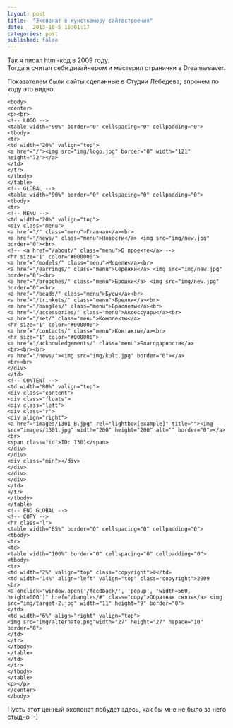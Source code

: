 ```yaml
---
layout: post
title:  "Экспонат в кунсткамеру сайтостроения"
date:   2013-10-5 16:01:17
categories: post
published: false
---
```


Так я писал html-код в 2009 году.<br>
Тогда я считал себя дизайнером и мастерил странички в Dreamweaver.

Показателем были сайты сделанные в Студии Лебедева, впрочем по коду это видно:
<pre><code class="html">&lt;body&gt;
&lt;center&gt;
&lt;p&gt;&lt;br&gt;
&lt;!-- LOGO --&gt;
&lt;table width=&quot;90%&quot; border=&quot;0&quot; cellspacing=&quot;0&quot; cellpadding=&quot;0&quot;&gt;
&lt;tbody&gt;
&lt;tr&gt;
&lt;td width=&quot;20%&quot; valign=&quot;top&quot;&gt;
&lt;a href=&quot;/&quot;&gt;&lt;img src=&quot;img/logo.jpg&quot; border=&quot;0&quot; width=&quot;121&quot; height=&quot;72&quot;&gt;&lt;/a&gt;
&lt;/td&gt;
&lt;/tr&gt;
&lt;/tbody&gt;
&lt;/table&gt;
&lt;!-- GLOBAL --&gt;
&lt;table width=&quot;90%&quot; border=&quot;0&quot; cellspacing=&quot;0&quot; cellpadding=&quot;0&quot;&gt;
&lt;tbody&gt;
&lt;tr&gt;
&lt;!-- MENU --&gt;
&lt;td width=&quot;20%&quot; valign=&quot;top&quot;&gt;
&lt;div class=&quot;menu&quot;&gt;
&lt;a href=&quot;/&quot; class=&quot;menu&quot;&gt;&#1043;&#1083;&#1072;&#1074;&#1085;&#1072;&#1103;&lt;/a&gt;&lt;br&gt;
&lt;a href=&quot;/news/&quot; class=&quot;menu&quot;&gt;&#1053;&#1086;&#1074;&#1086;&#1089;&#1090;&#1080;&lt;/a&gt; &lt;img src=&quot;img/new.jpg&quot; border=&quot;0&quot;&gt;&lt;br&gt;
&lt;!-- &lt;a href=&quot;/about/&quot; class=&quot;menu&quot;&gt;&#1054; &#1087;&#1088;&#1086;&#1077;&#1082;&#1090;&#1077;&lt;/a&gt; --&gt;
&lt;hr size=&quot;1&quot; color=&quot;#000000&quot;&gt;
&lt;a href=&quot;/models/&quot; class=&quot;menu&quot;&gt;&#1052;&#1086;&#1076;&#1077;&#1083;&#1080;&lt;/a&gt;&lt;br&gt;
&lt;a href=&quot;/earrings/&quot; class=&quot;menu&quot;&gt;&#1057;&#1077;&#1088;&#1105;&#1078;&#1082;&#1080;&lt;/a&gt; &lt;img src=&quot;img/new.jpg&quot; border=&quot;0&quot;&gt;&lt;br&gt;
&lt;a href=&quot;/brooches/&quot; class=&quot;menu&quot;&gt;&#1041;&#1088;&#1086;&#1096;&#1082;&#1080;&lt;/a&gt; &lt;img src=&quot;img/new.jpg&quot; border=&quot;0&quot;&gt;&lt;br&gt;
&lt;a href=&quot;/beads/&quot; class=&quot;menu&quot;&gt;&#1041;&#1091;&#1089;&#1099;&lt;/a&gt;&lt;br&gt;
&lt;a href=&quot;/trinkets/&quot; class=&quot;menu&quot;&gt;&#1041;&#1088;&#1077;&#1083;&#1082;&#1080;&lt;/a&gt;&lt;br&gt;
&lt;a href=&quot;/bangles/&quot; class=&quot;menu&quot;&gt;&#1041;&#1088;&#1072;&#1089;&#1083;&#1077;&#1090;&#1099;&lt;/a&gt;&lt;br&gt;
&lt;a href=&quot;/accessories/&quot; class=&quot;menu&quot;&gt;A&#1082;&#1089;&#1077;&#1089;&#1089;&#1091;&#1072;&#1088;&#1099;&lt;/a&gt;&lt;br&gt;
&lt;a href=&quot;/set/&quot; class=&quot;menu&quot;&gt;&#1050;&#1086;&#1084;&#1087;&#1083;&#1077;&#1082;&#1090;&#1099;&lt;/a&gt;
&lt;hr size=&quot;1&quot; color=&quot;#000000&quot;&gt;
&lt;a href=&quot;/contacts/&quot; class=&quot;menu&quot;&gt;&#1050;&#1086;&#1085;&#1090;&#1072;&#1082;&#1090;&#1099;&lt;/a&gt;&lt;br&gt;
&lt;hr size=&quot;1&quot; color=&quot;#000000&quot;&gt;
&lt;a href=&quot;/acknowledgements/&quot; class=&quot;menu&quot;&gt;&#1041;&#1083;&#1072;&#1075;&#1086;&#1076;&#1072;&#1088;&#1085;&#1086;&#1089;&#1090;&#1080;&lt;/a&gt;
&lt;br&gt;&lt;br&gt;&lt;br&gt;
&lt;a href=&quot;/news/&quot;&gt;&lt;img src=&quot;img/kult.jpg&quot; border=&quot;0&quot;&gt;&lt;/a&gt;
&lt;br&gt;&lt;br&gt;
&lt;/div&gt;
&lt;/td&gt;
&lt;!-- CONTENT --&gt;
&lt;td width=&quot;80%&quot; valign=&quot;top&quot;&gt;
&lt;div class=&quot;content&quot;&gt;
&lt;div class=&quot;floats&quot;&gt;
&lt;div class=&quot;left&quot;&gt;
&lt;div class=&quot;r&quot;&gt;
&lt;div align=&quot;right&quot;&gt;
&lt;a href=&quot;images/1301_B.jpg&quot; rel=&quot;lightbox[example]&quot; title=&quot;&quot;&gt;&lt;img src=&quot;images/1301.jpg&quot; width=&quot;200&quot; height=&quot;200&quot; alt=&quot;&quot; border=&quot;0&quot;&gt;&lt;/a&gt;
&lt;br&gt;
&lt;span class=&quot;id&quot;&gt;ID: 1301&lt;/span&gt;
&lt;/div&gt;
&lt;/div&gt;
&lt;div class=&quot;min&quot;&gt;&lt;/div&gt;
&lt;/div&gt;
&lt;/div&gt;
&lt;/div&gt;
&lt;/td&gt;
&lt;/tr&gt;
&lt;/tbody&gt;
&lt;/table&gt;
&lt;!-- END GLOBAL --&gt;
&lt;!-- COPY --&gt;
&lt;hr class=&quot;l&quot;&gt;
&lt;table width=&quot;85%&quot; border=&quot;0&quot; cellspacing=&quot;0&quot; cellpadding=&quot;0&quot;&gt;
&lt;tbody&gt;
&lt;tr&gt;
&lt;td&gt;
&lt;table width=&quot;100%&quot; border=&quot;0&quot; cellspacing=&quot;0&quot; cellpadding=&quot;0&quot;&gt;
&lt;tbody&gt;
&lt;tr&gt;
&lt;td width=&quot;2%&quot; valign=&quot;top&quot; class=&quot;copyright&quot;&gt;&copy;&lt;/td&gt;
&lt;td width=&quot;14%&quot; align=&quot;left&quot; valign=&quot;top&quot; class=&quot;copyright&quot;&gt;2009
&lt;br&gt;
&lt;a onclick=&quot;window.open('/feedback/', 'popup', 'width=560, height=600')&quot; href=&quot;/bangles/#&quot; class=&quot;copy&quot;&gt;&#1054;&#1073;&#1088;&#1072;&#1090;&#1085;&#1072;&#1103; &#1089;&#1074;&#1103;&#1079;&#1100;&lt;/a&gt; &lt;img src=&quot;img/target-2.jpg&quot; width=&quot;11&quot; height=&quot;9&quot; border=&quot;0&quot;&gt;
&lt;/td&gt;
&lt;td width=&quot;6%&quot; align=&quot;right&quot; valign=&quot;top&quot;&gt;
&lt;img src=&quot;img/alternate.png&quot;width=&quot;27&quot; height=&quot;27&quot; hspace=&quot;10&quot; border=&quot;0&quot;&gt;
&lt;/td&gt;
&lt;/tr&gt;
&lt;/tbody&gt;
&lt;/table&gt;
&lt;/td&gt;
&lt;/tr&gt;
&lt;/tbody&gt;
&lt;/table&gt;
&lt;p&gt;&lt;/p&gt;
&lt;/center&gt;
&lt;/body&gt;
</code></pre>

Пусть этот ценный экспонат побудет здесь, как бы мне не было за него стыдно :-)